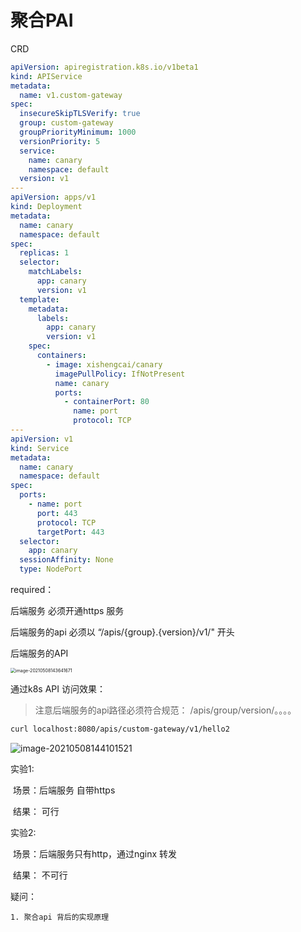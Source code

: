 # 聚合PAI



CRD

```yaml
apiVersion: apiregistration.k8s.io/v1beta1
kind: APIService
metadata:
  name: v1.custom-gateway
spec:
  insecureSkipTLSVerify: true
  group: custom-gateway
  groupPriorityMinimum: 1000
  versionPriority: 5
  service:
    name: canary
    namespace: default
  version: v1
---
apiVersion: apps/v1
kind: Deployment
metadata:
  name: canary
  namespace: default
spec:
  replicas: 1
  selector:
    matchLabels:
      app: canary
      version: v1
  template:
    metadata:
      labels:
        app: canary
        version: v1
    spec:
      containers:
        - image: xishengcai/canary
          imagePullPolicy: IfNotPresent
          name: canary
          ports:
            - containerPort: 80
              name: port
              protocol: TCP
---
apiVersion: v1
kind: Service
metadata:
  name: canary
  namespace: default
spec:
  ports:
    - name: port
      port: 443
      protocol: TCP
      targetPort: 443
  selector:
    app: canary
  sessionAffinity: None
  type: NodePort


```



required：

后端服务 必须开通https 服务

后端服务的api 必须以 “/apis/{group}.{version}/v1/" 开头



后端服务的API

<img src="https://cai-hello-1253732611.cos.ap-shanghai.myqcloud.com/share/063646.png" alt="image-20210508143641671" style="zoom:50%;" />





通过k8s API 访问效果：

> 注意后端服务的api路径必须符合规范： /apis/group/version/。。。。

```bash
curl localhost:8080/apis/custom-gateway/v1/hello2
```



<img src="https://cai-hello-1253732611.cos.ap-shanghai.myqcloud.com/share/064106.png" alt="image-20210508144101521"  />





实验1:

​	场景：后端服务 自带https

​	结果： 可行

实验2:

​	场景：后端服务只有http，通过nginx 转发

​	结果： 不可行



疑问：

	1. 聚合api 背后的实现原理

​			

